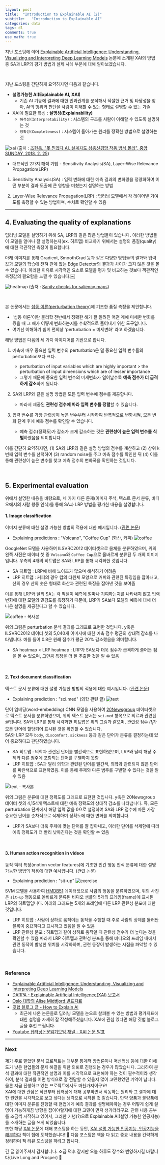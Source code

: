 ```yaml
---
layout: post
title:  "Introduction to Explainable AI (2)"
subtitle:   "Introduction to Explainable AI"
categories: data
tags: dl
comments: true
use_math: true
---
```


지난 포스팅에 이어 [Explainable Artificial Intelligence: Understanding, Visualizing and Interpreting Deep Learning Models](https://arxiv.org/abs/1708.0829) 논문에 소개된 XAI의 방법 중 SA과 LRP의 평가 방법과 실제 사례 부분에 대해 알아보겠습니다.

<br>

지난 포스팅을 간단하게 요약하자면 다음과 같습니다. <br>
* **설명가능한 AI(Explainable AI, XAI)**	
	* 기존 AI 기능에 결과에 대한 인과관계를 분석해서 적절한 근거 및 타당성을 찾아, AI의 행위와 판단을 사람이 이해할 수 있는 형태로 설명할 수 있는 기술
* XAI에 필요한 특성 : **설명성(Explainability)**
	* `해석성(Interpretability)` : 시스템의 구조를 사람이 이해할 수 있도록 설명하는 것
	* `정확성(Completeness)` : 시스템이 돌아가는 원리를 정확한 방법으로 설명하는 것

![xai](https://user-images.githubusercontent.com/54492747/77902089-9a377d00-72bb-11ea-9093-7df40390bb95.PNG)
(출처 : [조현욱, "못 믿겠다 AI, 설계자도 심층신경망 작동 방식 몰라", 중앙SUNDAY, 2018. 2. 25](https://news.joins.com/article/22394025))
<br>

* 대표적인 2가지 해석 기법 - Sensitivity Analysis(SA), Layer-Wise Relevance Propagation(LRP)

1) Sensitivity Analysis(SA) : 입력 변화에 대한 예측 결과의 변화량을 정량화하여 어떤 부분이 결과 도출에 큰 영향을 미쳤는지 설명하는 방법

2) Layer-Wise Relevance Propagation(LRP) : 딥러닝 모델에서 각 레이어별 기여도를 측정할 수 있는 방법이며, 수치로 확인할 수 있음

-----
## 4. Evaluating the quality of explanations
딥러닝 모델을 설명하기 위해 SA, LRP와 같은 많은 방법들이 있습니다. 이러한 방법들이 모델을 얼마나 잘 설명하는지(ex. 히트맵) 비교하기 위해서는 설명의 품질(quality)에 대한 객관적인 측정이 필요합니다.

아래 이미지를 통해 Gradient, SmoothGrad 등과 같은 다양한 방법들의 결과와 입력값과 모델의 학습에 전혀 관계 없는 Edge Detector의 결과가 차이가 크지 않은 것을 볼 수 있습니다.  이러한 이유로 시각적인 요소로 모델을 평가 및 비교하는 것보다 객관적인 측정값의 필요함을 느낄 수 있습니다.￼

![heatmap](https://user-images.githubusercontent.com/54492747/78141560-9f84fb00-7466-11ea-8119-9040bca57c65.png)
(출처 : [Sanity checks for saliency maps](https://dl.acm.org/doi/10.5555/3327546.3327621))

<br>

본 논문에서는 [섭동 이론(perturbation theory)](https://namu.wiki/w/%EC%84%AD%EB%8F%99%20%EC%9D%B4%EB%A1%A0)에 기초한 품질 측정을 제안합니다. <br>
* '섭동 이론'이란 물리학 전반에서 정확한 해가 잘 알려진 어떤 계에 미세한 변화를 줬을 때 그 해가 어떻게 변화하는지를 수학적으로 풀어내기 위한 도구입니다.
* 여기선 이해하기 쉽게 편의상 'perturbation = 미세변화' 라고 하겠습니다. <br>

해당 방법은 다음의 세 가지 아이디어를 기반으로 합니다.

1. 예측에 매우 중요한 입력 변수의 perturbation은 덜 중요한 입력 변수들의 perturbation보다 크다. <br>
	* perturbation of input variables which are highly important > the perturbation of input dimensions which are of lesser importance
	* 그렇기 때문에 중요한 입력 변수의 미세변화가 일어날수록 **예측 점수가 더 급격하게 감소**하게 됩니다.

2. SA와 LRP와 같은 설명 방법은 모든 입력 변수에 점수를 제공합니다. <br>
	* 따라서 제공된 **관련성 점수에 따라 입력 변수를 정렬**할 수 있습니다.

3. 입력 변수를 가장 관련성이 높은 변수부터 시작하여 반복적으로 변화시켜, 모든 변화 단계 후에 예측 점수를 확인할 수 있습니다. <br>
	* 예측 점수(정확도)가 감소가 크게 감소하는 것은 **관련성이 높은 입력 변수를 식별**하였음을 의미합니다.

이를 간단히 요약하자면, (1) SA와 LRP와 같은 설명 방법의 점수를 계산하고 (2) 상위 k번째 입력 변수를 선택하여 (3) random noise를 주고 예측 점수를 확인한 뒤 (4) 이를 통해 관련성이 높은 변수를 찾고 예측 점수의 변화폭을 확인하는 것입니다.

<br>

## 5. Experimental evaluation

위에서 설명한 내용을 바탕으로, 세 가지 다른 문제(이미지 주석, 텍스트 문서 분류, 비디오에서의 사람 행동 인식)를 통해 SA과 LRP 방법을 평가한 내용을 설명합니다.

#### 1. Image classification
이미지 분류에 대한 설명 가능한 방법의 적용에 대한 예시입니다. ([관련 논문](https://ieeexplore.ieee.org/abstract/document/7552539))

* Explaining predictions : "Volcano", "Coffee Cup" (화산, 커피)
![coffee](https://user-images.githubusercontent.com/54492747/77971232-2338cd80-7329-11ea-97a8-b5f3e37959cd.PNG)

 GoogleNet 모델을 사용하여 ILSVRC2012 데이터셋으로 물체를 분류하였으며, 위의 왼쪽 사진은 데이터 셋 중 `Volcano`와 `Coffee Cup`으로 올바르게 분류된 두 개의 이미지입니다. 우측의 4개의 히트맵은 SA와 LRP를 통해 시각화한 것입니다.
* SA 히트맵 : LRP에 비해 노이즈가 많으며 해석하기 어려움
* LRP 히트맵 : 커피의 경우 컵의 타원체 모양으로 커피와 관련된 특징임을 잡아내고, 산의 경우 산의 솟은 형태로 화산과 관련된 특징을 잡아낸 것을 보여줌

이를 통해 LRP와 달리 SA는 각 픽셀이 예측에 얼마나 기여하는지를 나타내지 않고 입력 변화에 대한 모델의 민감도를 측정하기 때문에, LRP가 SA보다 모델의 예측에 대해 더 나은 설명을 제공한다고 할 수 있습니다. <br>

![coffee - 복사본](https://user-images.githubusercontent.com/54492747/77971257-3055bc80-7329-11ea-8df6-cc2bf94e5fd7.PNG)

위의 그림은 perturbation 분석 결과를 그래프로 표현한 것입니다. y축은 ILSVRC2012 데이터 셋의 5,040개 이미지에 대한 예측 점수 평균의 상대적 감소를 나타냅니다. 예를 들어 0.8은 원래 점수가 평균 20% 감소했음을 의미합니다.
* SA heatmap < LRP heatmap : LRP가 SA보다 더욱 점수가 급격하게 줄어든 점을 볼 수 있으며, 그만큼 특정을 더 잘 추출한 것을 알 수 있음

<br>

#### 2. Text document classification
텍스트 문서 분류에 대한 설명 가능한 방법의 적용에 대한 예시입니다. ([관련 논문](https://www.ncbi.nlm.nih.gov/pmc/articles/PMC5553725/))

* Explaining prediction : "sci.med" (의학 관련 글)
![text](https://user-images.githubusercontent.com/54492747/77971265-351a7080-7329-11ea-93e6-1e83ee8aae34.PNG)

단어 임베딩(word-embedding) CNN 모델을 사용하여 [20Newsgroup](http://qwone.com/~jason/20Newsgroups/) 데이터셋으로 텍스트 문서를 분류하였으며, 위의 텍스트 문서는 `sci.med` 항목으로 의료과 관련된 글입니다. SA와 LRP를 통해 시각화한 히트맵은 위의 그림과 같으며, 관련성 점수 $R_i$가 모든 단어에 할당되어 표시된 것을 확인할 수 있습니다. <br>
SA와 LRP 모두 `body`, `discomfort`, `sickness` 등과 같은 단어가 분류를 결정하는데 있어 중요하다고 판단하였습니다.
* SA 히트맵 : 의학과 관련된 단어를 빨간색으로 표현하였으며, LRP와 달리 해당 주제와 다른 범주에 포함되는 단어를 구별하지 못함
* LRP 히트맵 : SA과 달리 의학과 관련된 단어를 빨간색, 의학과 관련되지 않은 단어를 파란색으로 표현하였음. 이를 통해 주제와 다른 범주를 구별할 수 있다는 것을 알 수 있음 <br>

![text - 복사본](https://user-images.githubusercontent.com/54492747/77971345-62671e80-7329-11ea-9003-1ab8161ef320.PNG)

위의 그림은 분류에 대한 정확도를 그래프로 표현한 것입니다. y축은 20Newsgroup 데이터 셋의 4,154개 텍스트에 대한 예측 정확도의 상대적 감소를 나타냅니다. 즉, 모든 perturbation 단계에서 해당 입력 값을 0으로 설정하여 SA와 LRP 점수에 따른 가장 중요한 단어를 순차적으로 삭제하며 정확도에 대한 변화를 의미합니다.
* LRP가 SA보다 더욱 주제에 맞는 단어를 잘 잡아내고, 이러한 단어를 삭제함에 따라 예측 정확도가 더 빨리 낮아진다는 것을 확인할 수 있음

<br>
 
#### 3. Human action recognition in videos
동작 벡터 특징(motion vector features)에 기초한 인간 행동 인식 분류에 대한 설명 가능한 방법의 적용에 대한 예시입니다. ([관련 논문](https://ieeexplore.ieee.org/abstract/document/7952445))

* Explaining prediction : "sit-up"
![exercise](https://user-images.githubusercontent.com/54492747/77971352-6b57f000-7329-11ea-97f6-5e8fc1e27e36.PNG)

SVM 모델을 사용하여 [HMDB51](https://ieeexplore.ieee.org/document/6126543) 데이터셋으로 사람의 행동을 분류하였으며, 위의 사진은 `sit-up` 행동으로 올바르게 분류된 비디오 샘플의 5개의 프레임(frame)에 표시된 LRP의 히트맵입니다. 아래의 그래프는 5개의 프레임에 따른 LRP 관련성 분포에 대한 것입니다.<br>
* LRP 히트맵 : 사람이 상하로 움직이는 동작을 수행할 때 주로 사람의 상체를 둘러싼 블록이 중요하다고 표시하고 있음을 알 수 있음
* LRP 관련성 분포 : 히트맵과 같이 상하로 움직일 때 관련성 점수가 더 높다는 것을 확인할 수 있음
따라서 LRP 히트맵과 관련성 분포을 통해 비디오의 프레임 내에서 관련 동작이 발생한 위치를 시각화하며, 관련 동장이 발생하는 시점을 파악할 수 있습니다.

<br>

### Reference
* [Explainable Artificial Intelligence: Understanding, Visualizing and Interpreting Deep Learning Models](https://arxiv.org/abs/1708.08296)
* [DARPA - Explainable Artificial Intelligence(XAI) 보고서](https://www.darpa.mil/attachments/DARPA-BAA-16-53.pdf)
* [Oslo 대학의 Alise Midtfjord 발표자료](http://folk.uio.no/geirs/STK9200/Alise_XAI.pdf)
* [깃헙 블로그 글 - How to Explain AI ](https://datanetworkanalysis.github.io/2019/09/10/HowtoExplainAI)
	* 최근에 나온 논문들로 딥러닝 모델을 눈으로 살펴볼 수 있는 방법과 평가지표에 대한 설명을 자세히 잘 작성해주셨습니다. XAI에 관심 있다면 해당 깃헙 블로그 글을 추천 드립니다.
* [Youtube 딥러닝논문읽기모임 채널 - XAI 논문 발표](https://www.youtube.com/watch?v=1WeLdfhRocI&t=431s)

-------
### Next
제가 주로 맡았던 분석 프로젝트는 대부분 통계적 방법론이나 머신러닝 등에 대한 이해도가 낮은 현업들의 문제 해결을 위한 의뢰로 진행되는 경우가 많았습니다. 그리하여 분석 결과에 대한 직관적인 설명과 이를 시각적으로 표현해야 하는 것이 필수적이라 생각하여, 분석 결과를 어떤 방식으로 잘 전달할 수 있을지 많이 고민했었던 기억이 납니다. 물론 지금 진행하고 있는 프로젝트에서도 마찬가지이구요! <br>
XAI에 대한 관심은 작년부터 딥러닝에 대해 공부하면서 작동하는 원리와 그 결과에 대한 원인을 시각적으로 보고 싶다는 생각으로 시작된 것 같습니다. 만약 양품과 불량품에 대한 이미지 분류를 진행할 때 현업에게 예측 결과를 설명해야하는 경우 어떻게 쉽게 설명이 가능하게끔 방향을 잡아야할지에 대한 고민이 먼저 생기더라구요. 관련 내용 공부를 조금씩 시작하고 있어서, 그러한 기념(?)으로 Explainable AI(설명 가능한 인공지능)를 소개하는 글을 쓰게 되었습니다. <br>
또한 해당 [XAI 논문](https://arxiv.org/abs/1708.08296)에 대해 포스팅을 하는 동안,  [XAI 설명 가능한 인공지능, 인공지능을 해부하다](https://wikibook.co.kr/xai/) 책이 집에 도착했습니다!!🤗 다음 포스팅은 책을 다 읽고 중요 내용을 간략하게 정리하며 책 리뷰 포스팅을 하려고 합니다.
<br>

긴 글 읽어주셔서 감사합니다. 조금 덕후 같지만 오늘 하루도 장수와 번영하시길 바랍니다(Live Long and Prosper) 🖖
